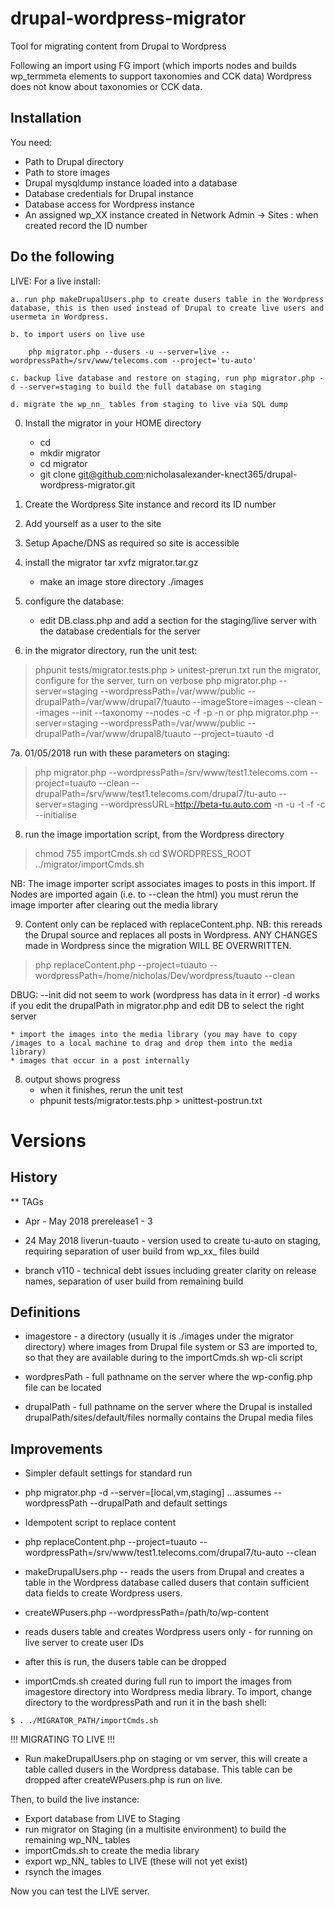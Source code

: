 # drupal-wordpress-migrator

Tool for migrating content from Drupal to Wordpress

Following an import using FG import (which imports nodes and builds wp_termmeta elements to support taxonomies and CCK data) Wordpress does not know about taxonomies or CCK data.  

## Installation

You need: 
* Path to Drupal directory 
* Path to store images
* Drupal mysqldump instance loaded into a database
* Database credentials for Drupal instance 
* Database access for Wordpress instance
* An assigned wp_XX instance created in Network Admin -> Sites : when created record the ID number 

## Do the following

LIVE:  For a live install:

	a. run php makeDrupalUsers.php to create dusers table in the Wordpress database, this is then used instead of Drupal to create live users and usermeta in Wordpress.

	b. to import users on live use 

		php migrator.php --dusers -u --server=live --wordpressPath=/srv/www/telecoms.com --project='tu-auto'

	c. backup live database and restore on staging, run php migrator.php -d --server=staging to build the full database on staging

	d. migrate the wp_nn_ tables from staging to live via SQL dump

0. Install the migrator in your HOME directory
	* cd 
	* mkdir migrator
	* cd migrator
	* git clone git@github.com:nicholasalexander-knect365/drupal-wordpress-migrator.git

1. Create the Wordpress Site instance and record its ID number

2. Add yourself as a user to the site

3. Setup Apache/DNS as required so site is accessible

4. install the migrator tar xvfz migrator.tar.gz
	* make an image store directory ./images

6. configure the database: 
	* edit DB.class.php and add a section for the staging/live server with the database credentials for the server
 
7. in the migrator directory, run the unit test:
>	phpunit tests/migrator.tests.php > unitest-prerun.txt
>	run the migrator, configure for the server, turn on verbose
>	php migrator.php --server=staging --wordpressPath=/var/www/public --drupalPath=/var/www/drupal7/tuauto --imageStore=images --clean --images --init --taxonomy --nodes -c -f -p -n
	or
>	php migrator.php --server=staging --wordpressPath=/var/www/public --drupalPath=/var/www/drupal8/tuauto --project=tuauto -d

7a. 01/05/2018 run with these parameters on staging:

>	php migrator.php --wordpressPath=/srv/www/test1.telecoms.com --project=tuauto --clean --drupalPath=/srv/www/test1.telecoms.com/drupal7/tu-auto --server=staging --wordpressURL=http://beta-tu.auto.com -n -u -t -f -c --initialise

8. run the image importation script, from the Wordpress directory
>	chmod 755 importCmds.sh
>	cd $WORDPRESS_ROOT
>	../migrator/importCmds.sh

NB: The image importer script associates images to posts in this import.  If Nodes are imported again (i.e. to --clean the html) you must rerun the image importer after clearing out the media library

9. Content only can be replaced with replaceContent.php.  NB: this rereads the Drupal source and replaces all posts in Wordpress.  ANY CHANGES made in Wordpress since the migration WILL BE OVERWRITTEN.

>	php replaceContent.php --project=tuauto --wordpressPath=/home/nicholas/Dev/wordpress/tuauto --clean


DBUG: --init did not seem to work (wordpress has data in it error)
      -d works if you edit the drupalPath in migrator.php and edit DB to select the right server

	* import the images into the media library (you may have to copy /images to a local machine to drag and drop them into the media library)
	* images that occur in a post internally

8. output shows progress
	* when it finishes, rerun the unit test
	* phpunit tests/migrator.tests.php > unittest-postrun.txt

# Versions 
## History
** TAGs
* Apr - May 2018 prerelease1 - 3

* 24 May 2018  liverun-tuauto - version used to create tu-auto on staging, requiring separation of user build from wp_xx_ files build

* branch v110 - technical debt issues including greater clarity on release names, separation of user build from remaining build

## Definitions

* imagestore - a directory (usually it is ./images under the migrator directory) where images from Drupal file system or S3 are imported to, so that they are available during to the importCmds.sh wp-cli script

* wordpresPath - full pathname on the server where the wp-config.php file can be located

* drupalPath - full pathname on the server where the Drupal is installed drupalPath/sites/default/files normally contains the Drupal media files

## Improvements

* Simpler default settings for standard run
* php migrator.php -d --server=[local,vm,staging] ...assumes --wordpressPath --drupalPath and default settings 

* Idempotent script to replace content 
* php replaceContent.php --project=tuauto --wordpressPath=/srv/www/test1.telecoms.com/drupal7/tu-auto --clean

* makeDrupalUsers.php -- reads the users from Drupal and creates a table in the Wordpress database called dusers that contain sufficient data fields to create Wordpress users.

* createWPusers.php --wordpressPath=/path/to/wp-content 
* reads dusers table and creates Wordpress users only - for running on live server to create user IDs
* after this is run, the dusers table can be dropped

* importCmds.sh created during full run to import the images from imagestore directory into Wordpress media library.  To import, change directory to the wordpressPath and run it in the bash shell:

`$ . ./MIGRATOR_PATH/importCmds.sh`


!!! MIGRATING TO LIVE !!!

* Run makeDrupalUsers.php on staging or vm server, this will create a table called dusers in the Wordpress database.  This table can be dropped after createWPusers.php is run on live.

Then, to build the live instance:

* Export database from LIVE to Staging
* run migrator on Staging (in a multisite environment) to build the remaining wp_NN_ tables 
* importCmds.sh to create the media library
* export wp_NN_ tables to LIVE (these will not yet exist)
* rsynch the images

Now you can test the LIVE server.

